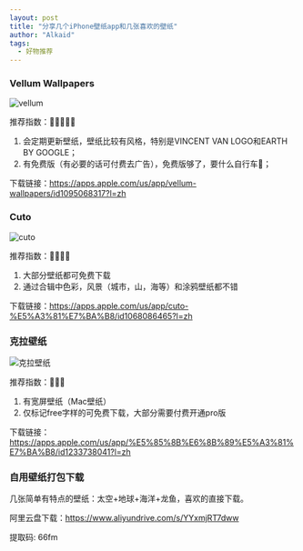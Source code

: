 ```yaml
---
layout: post
title: "分享几个iPhone壁纸app和几张喜欢的壁纸"
author: "Alkaid"
tags:
  - 好物推荐
---
```




### Vellum Wallpapers

![vellum](https://tva1.sinaimg.cn/large/e6c9d24egy1h50vwflwutj21700u0k3x.jpg)

推荐指数：🌟🌟🌟🌟🌟

1.   会定期更新壁纸，壁纸比较有风格，特别是VINCENT VAN LOGO和EARTH BY GOOGLE；
2.   有免费版（有必要的话可付费去广告），免费版够了，要什么自行车🚴；

下载链接：https://apps.apple.com/us/app/vellum-wallpapers/id1095068317?l=zh



### Cuto

![cuto](https://tva1.sinaimg.cn/large/e6c9d24egy1h50vwopjiwj21700u07ac.jpg)

推荐指数：🌟🌟🌟🌟

1.   大部分壁纸都可免费下载
2.   通过合辑中色彩，风景（城市，山，海等）和涂鸦壁纸都不错

下载链接：https://apps.apple.com/us/app/cuto-%E5%A3%81%E7%BA%B8/id1068086465?l=zh



### 克拉壁纸

![克拉壁纸](https://tva1.sinaimg.cn/large/e6c9d24egy1h50vwuzauoj21700u0wk6.jpg)

推荐指数：🌟🌟🌟

1.   有宽屏壁纸（Mac壁纸）
2.   仅标记free字样的可免费下载，大部分需要付费开通pro版

下载链接：https://apps.apple.com/us/app/%E5%85%8B%E6%8B%89%E5%A3%81%E7%BA%B8/id1233738041?l=zh



### 自用壁纸打包下载

几张简单有特点的壁纸：太空+地球+海洋+龙鱼，喜欢的直接下载。

阿里云盘下载：https://www.aliyundrive.com/s/YYxmjRT7dww 

提取码: 66fm 
